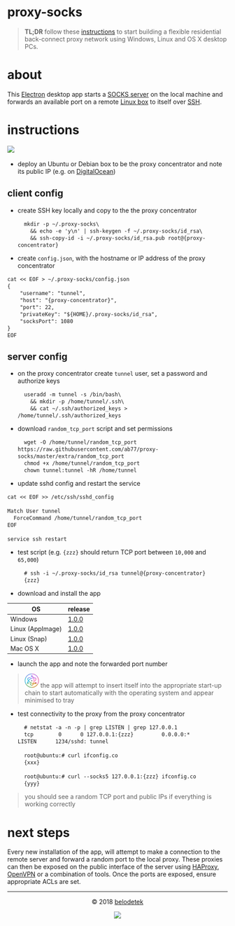 # proxy-socks

> **TL;DR** follow these [instructions](#instructions) to start building a flexible residential back-connect proxy network using Windows, Linux and OS X desktop PCs.

# about
This [Electron](https://electronjs.org/) desktop app starts a [SOCKS server](https://github.com/mscdex/socksv5) on the local machine and forwards an available port on a remote [Linux box](#server-config) to itself over [SSH](https://github.com/mscdex/ssh2).

# instructions

<p align="left"><a href="https://m.do.co/c/937b01397c94" target="_blank"><img src="https://raw.githubusercontent.com/ab77/netflix-proxy/master/static/digitalocean.png" width="300"></a></p>

* deploy an Ubuntu or Debian box to be the proxy concentrator and note its public IP (e.g. on [DigitalOcean](https://m.do.co/c/937b01397c94))

## client config
* create SSH key locally and copy to the the proxy concentrator

        mkdir -p ~/.proxy-socks\
          && echo -e 'y\n' | ssh-keygen -f ~/.proxy-socks/id_rsa\
          && ssh-copy-id -i ~/.proxy-socks/id_rsa.pub root@{proxy-concentrator}

* create `config.json`, with the hostname or IP address of the proxy concentrator
```
cat << EOF > ~/.proxy-socks/config.json
{
    "username": "tunnel",
    "host": "{proxy-concentrator}",
    "port": 22,
    "privateKey": "${HOME}/.proxy-socks/id_rsa",
    "socksPort": 1080
}
EOF
```

## server config
* on the proxy concentrator create `tunnel` user, set a password and authorize keys

        useradd -m tunnel -s /bin/bash\
          && mkdir -p /home/tunnel/.ssh\
          && cat ~/.ssh/authorized_keys > /home/tunnel/.ssh/authorized_keys

* download `random_tcp_port` script and set permissions

        wget -O /home/tunnel/random_tcp_port https://raw.githubusercontent.com/ab77/proxy-socks/master/extra/random_tcp_port
        chmod +x /home/tunnel/random_tcp_port
        chown tunnel:tunnel -hR /home/tunnel

* update sshd config and restart the service
```
cat << EOF >> /etc/ssh/sshd_config

Match User tunnel
  ForceCommand /home/tunnel/random_tcp_port
EOF

service ssh restart
```

* test script (e.g. `{zzz}` should return TCP port between `10,000` and `65,000`)

        # ssh -i ~/.proxy-socks/id_rsa tunnel@{proxy-concentrator}
        {zzz}

* download and install the app

|OS|release|
|---|---|
|Windows|[1.0.0](https://github.com/ab77/proxy-socks/releases/download/v1.0.0/proxy-socks-setup-1.0.0.exe)|
|Linux (AppImage)|[1.0.0](https://github.com/ab77/proxy-socks/releases/download/v1.0.0/proxy-socks-1.0.0-x86_64.AppImage)|
|Linux (Snap)|[1.0.0](https://github.com/ab77/proxy-socks/releases/download/v1.0.0/proxy-socks_1.0.0_amd64.snap)|
|Mac OS X|[1.0.0](https://github.com/ab77/proxy-socks/releases/download/v1.0.0/proxy-socks-1.0.0.dmg)|

* launch the app and note the forwarded port number

> ![](https://raw.githubusercontent.com/ab77/proxy-socks/master/assets/app-icon/png/32.png) the app will attempt to insert itself into the appropriate start-up chain to start automatically with the operating system and appear minimised to tray

* test connectivity to the proxy from the proxy concentrator

        # netstat -a -n -p | grep LISTEN | grep 127.0.0.1
        tcp        0      0 127.0.0.1:{zzz}         0.0.0.0:*               LISTEN      1234/sshd: tunnel

        root@ubuntu:# curl ifconfig.co
        {xxx}
        
        root@ubuntu:# curl --socks5 127.0.0.1:{zzz} ifconfig.co
        {yyy}

> you should see a random TCP port and public IPs if everything is working correctly 

# next steps
Every new installation of the app, will attempt to make a connection to the remote server and forward a random port to the local proxy. These proxies can then be exposed on the public interface of the server using [HAProxy](http://www.haproxy.org/), [OpenVPN](https://openvpn.net/) or a combination of tools. Once the ports are exposed, ensure appropriate ACLs are set.

<hr>
<p align="center">&copy; 2018 <a href="https://anton.belodedenko.me/belodetek/">belodetek</a></p>
<p align="center"><a href="http://anton.belodedenko.me/"><img src="https://avatars2.githubusercontent.com/u/2033996?v=3&s=50"></a></p>
